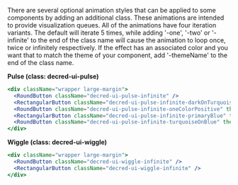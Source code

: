 There are several optional animation styles that can be applied to some components by
adding an additional class. These animations are intended to provide visualization
queues. All of the animations have four iteration variants. The default will iterate
5 times, while adding '-one', '-two' or '-infinite' to the end of the class name will
cause the animation to loop once, twice or infinitely respectively. If the effect
has an associated color and you want that to match the theme of your component,
add '-themeName' to the end of the class name.

<strong>Pulse (class: decred-ui-pulse)</strong>

```jsx
<div className="wrapper large-margin">
  <RoundButton className="decred-ui-pulse-infinite" />
  <RectangularButton className="decred-ui-pulse-infinite-darkOnTurquoise" theme="darkOnTurquoise" />
  <RoundButton className="decred-ui-pulse-infinite-oneColorPositive" theme="oneColorPositive" />
  <RectangularButton className="decred-ui-pulse-infinite-primaryBlue" theme="primaryBlue" />
  <RoundButton className="decred-ui-pulse-infinite-turquoiseOnBlue" theme="turquoiseOnBlue" />
</div>
```

<strong>Wiggle (class: decred-ui-wiggle)</strong>

```jsx
<div className="wrapper large-margin">
  <RoundButton className="decred-ui-wiggle-infinite" />
  <RectangularButton className="decred-ui-wiggle-infinite" />
</div>
```
